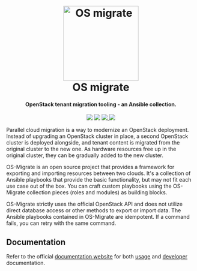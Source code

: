 <h1 align="center">
  <br>
  <a href="http://github.com/os-migrate/os-migrate">
    <img src="https://raw.githubusercontent.com/os-migrate/os-migrate/main/media/logo.svg?sanitize=true" alt="OS migrate" width="200">
  </a>
  <br>
  OS migrate
  <br>
</h1>

<h4 align="center">OpenStack tenant migration tooling - an Ansible collection.</h4>

<p align="center">
  <img src="https://img.shields.io/badge/Python-v3.7+-blue.svg">
  <img src="https://img.shields.io/badge/Ansible-v2.9-blue.svg">
  <a href="https://opensource.org/licenses/Apache-2.0">
    <img src="https://img.shields.io/badge/License-Apache2.0-blue.svg">
  </a>
  <a href="https://github.com/os-migrate/os-migrate/actions?workflow=consistency-functional">
    <img src="https://github.com/os-migrate/os-migrate/workflows/consistency-functional/badge.svg?event=push">
  </a>
</p>

Parallel cloud migration is a way to modernize an OpenStack deployment. Instead 
of upgrading an OpenStack cluster in place, a second OpenStack cluster is deployed 
alongside, and tenant content is migrated from the original cluster to the new one. 
As hardware resources free up in the original cluster, they can be gradually 
added to the new cluster.

OS-Migrate is an open source project that provides a framework for exporting and
importing resources between two clouds.  It's a collection of Ansible playbooks 
that provide the basic functionality, but may not fit each use case out of the 
box.  You can craft custom playbooks using the OS-Migrate collection pieces 
(roles and modules) as building blocks.

OS-Migrate strictly uses the official OpenStack API and does not utilize direct 
database access or other methods to export or import data.  The Ansible playbooks 
contained in OS-Migrate are idempotent.  If a command fails, you can retry with 
the same command.

## Documentation

Refer to the official [documentation website](https://os-migrate.github.io/os-migrate/)
for both
[usage](https://os-migrate.github.io/os-migrate/user/README.html) and
[developer](https://os-migrate.github.io/os-migrate/devel/README.html) documentation.
